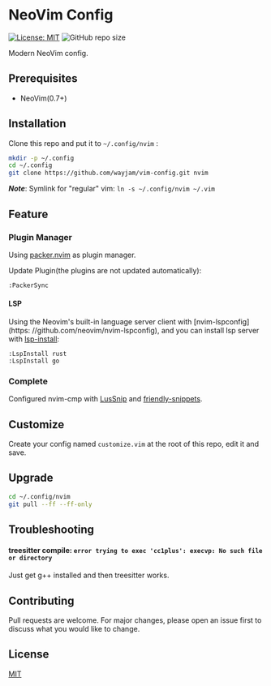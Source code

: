 # NeoVim Config

[![License: MIT](https://img.shields.io/badge/License-MIT-yellow.svg)](https://opensource.org/licenses/MIT)
![GitHub repo size](https://img.shields.io/github/repo-size/wayjam/vim-config)

Modern NeoVim config.

## Prerequisites

* NeoVim(0.7+)

## Installation

Clone this repo and put it to `~/.config/nvim` :

```sh
mkdir -p ~/.config
cd ~/.config
git clone https://github.com/wayjam/vim-config.git nvim
```

***Note***: Symlink for "regular" vim: `ln -s ~/.config/nvim ~/.vim`

## Feature

### Plugin Manager

Using [packer.nvim](https://github.com/wbthomason/packer.nvim) as plugin manager.

Update Plugin(the plugins are not updated automatically):

```sh
:PackerSync
```

#### LSP

Using the Neovim's built-in language server client with \[nvim-lspconfig]\(https:
//github.com/neovim/nvim-lspconfig), and you can install lsp server with [lsp-install](https://github.com/kabouzeid/nvim-lspinstall):

```
:LspInstall rust
:LspInstall go
```

### Complete

Configured nvim-cmp with [LusSnip](https://github.com/L3MON4D3/LuaSnip) and [friendly-snippets](https://github.com/rafamadriz/friendly-snippets).

## Customize

Create your config named `customize.vim` at the root of this repo, edit it and save.

## Upgrade

```sh
cd ~/.config/nvim
git pull --ff --ff-only
```

## Troubleshooting

#### treesitter compile: `error trying to exec 'cc1plus': execvp: No such file or directory`

Just get g++ installed and then treesitter works.

## Contributing

Pull requests are welcome. For major changes, please open an issue first to discuss what you would like to change.

## License

[MIT](https://choosealicense.com/licenses/mit/)
